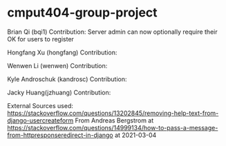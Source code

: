 # cmput404-group-project
Brian Qi (bqi1)
Contribution:
Server admin can now optionally require their OK for users to register

Hongfang Xu (hongfang)
Contribution:

Wenwen Li (wenwen)
Contribution:

Kyle Androschuk (kandrosc)
Contribution:

Jacky Huang(jzhuang)
Contribution:


External Sources used:
https://stackoverflow.com/questions/13202845/removing-help-text-from-django-usercreateform
From Andreas Bergstrom at https://stackoverflow.com/questions/14999134/how-to-pass-a-message-from-httpresponseredirect-in-django at 2021-03-04 